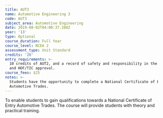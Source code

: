 ```yaml
---
title: AUT3
name: Automotive Engineering 3
code: AUT3
subject_area: Automotive Engineering
date: 2019-08-02T04:00:37.288Z
year: '13'
type: Optional
course_duration: Full Year
course_level: NCEA 2
assessment_type: Unit Standard
credits: '20'
entry_requirements: >-
  10 credits of AUT2, and a record of safety and responsibility in the Workshop
  and HOF/TIC approval.
course_fees: $25
notes: >-
  Students have the opportunity to complete a National Certificate of Entry
  Automotive Trades.
---
```

To enable students to gain qualifications towards a National Certificate of Entry Automotive Trades. The course will provide students with theory and practical training.
